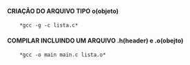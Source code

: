 #### CRIAÇÃO DO ARQUIVO TIPO o(objeto) ####
		*gcc -g -c lista.c*

#### COMPILAR INCLUINDO UM ARQUIVO .h(header) e .o(obejto) ####
		*gcc -o main main.c lista.o*
